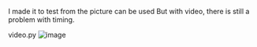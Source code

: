 I made it to test from the picture can be used But with video, there is still a problem with timing.

video.py
![image](https://user-images.githubusercontent.com/22098092/227194607-37a66689-3a26-42e8-8409-32aad9e8664a.png)
